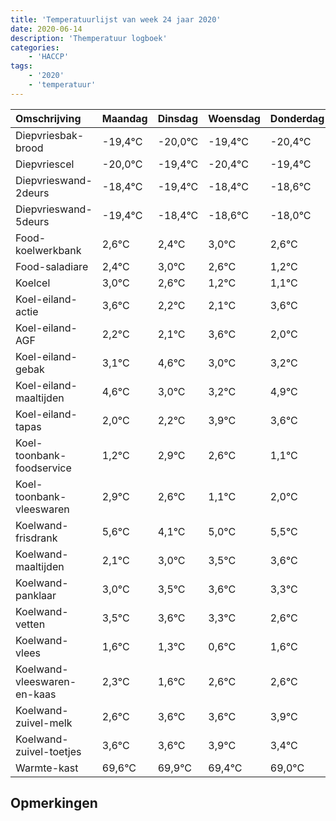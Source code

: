 ```yaml
---
title: 'Temperatuurlijst van week 24 jaar 2020'
date: 2020-06-14
description: 'Themperatuur logboek'
categories:
    - 'HACCP'
tags:
    - '2020'
    - 'temperatuur'
---
```

|Omschrijving|Maandag|Dinsdag|Woensdag|Donderdag|Vrijdag|Zaterdag|Zondag|
|:---|:---|:---|:---|:---|:---|:---|:---|
|Diepvriesbak-brood|-19,4°C|-20,0°C|-19,4°C|-20,4°C|-19,4°C|-19,6°C|-19,0°C|
|Diepvriescel|-20,0°C|-19,4°C|-20,4°C|-19,4°C|-19,6°C|-19,0°C|-19,4°C|
|Diepvrieswand-2deurs|-18,4°C|-19,4°C|-18,4°C|-18,6°C|-18,0°C|-18,4°C|-19,8°C|
|Diepvrieswand-5deurs|-19,4°C|-18,4°C|-18,6°C|-18,0°C|-18,4°C|-19,8°C|-19,9°C|
|Food-koelwerkbank|2,6°C|2,4°C|3,0°C|2,6°C|1,2°C|1,1°C|2,6°C|
|Food-saladiare|2,4°C|3,0°C|2,6°C|1,2°C|1,1°C|2,6°C|1,0°C|
|Koelcel|3,0°C|2,6°C|1,2°C|1,1°C|2,6°C|1,0°C|1,2°C|
|Koel-eiland-actie|3,6°C|2,2°C|2,1°C|3,6°C|2,0°C|2,2°C|3,9°C|
|Koel-eiland-AGF|2,2°C|2,1°C|3,6°C|2,0°C|2,2°C|3,9°C|3,6°C|
|Koel-eiland-gebak|3,1°C|4,6°C|3,0°C|3,2°C|4,9°C|4,6°C|3,1°C|
|Koel-eiland-maaltijden|4,6°C|3,0°C|3,2°C|4,9°C|4,6°C|3,1°C|4,0°C|
|Koel-eiland-tapas|2,0°C|2,2°C|3,9°C|3,6°C|2,1°C|3,0°C|3,5°C|
|Koel-toonbank-foodservice|1,2°C|2,9°C|2,6°C|1,1°C|2,0°C|2,5°C|2,6°C|
|Koel-toonbank-vleeswaren|2,9°C|2,6°C|1,1°C|2,0°C|2,5°C|2,6°C|2,3°C|
|Koelwand-frisdrank|5,6°C|4,1°C|5,0°C|5,5°C|5,6°C|5,3°C|4,6°C|
|Koelwand-maaltijden|2,1°C|3,0°C|3,5°C|3,6°C|3,3°C|2,6°C|3,6°C|
|Koelwand-panklaar|3,0°C|3,5°C|3,6°C|3,3°C|2,6°C|3,6°C|3,6°C|
|Koelwand-vetten|3,5°C|3,6°C|3,3°C|2,6°C|3,6°C|3,6°C|3,9°C|
|Koelwand-vlees|1,6°C|1,3°C|0,6°C|1,6°C|1,6°C|1,9°C|1,4°C|
|Koelwand-vleeswaren-en-kaas|2,3°C|1,6°C|2,6°C|2,6°C|2,9°C|2,4°C|2,0°C|
|Koelwand-zuivel-melk|2,6°C|3,6°C|3,6°C|3,9°C|3,4°C|3,0°C|2,0°C|
|Koelwand-zuivel-toetjes|3,6°C|3,6°C|3,9°C|3,4°C|3,0°C|2,0°C|2,9°C|
|Warmte-kast|69,6°C|69,9°C|69,4°C|69,0°C|68,0°C|68,9°C|69,6°C|

## Opmerkingen


